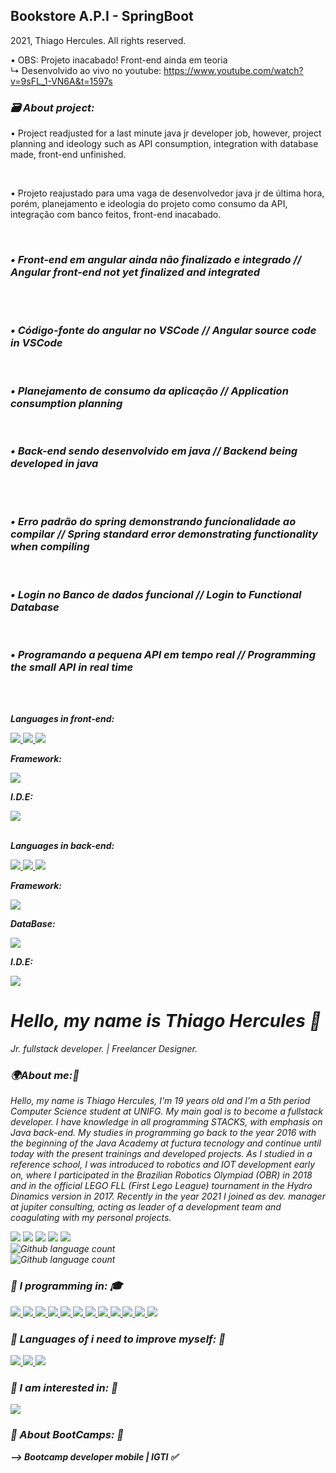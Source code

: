 <h2><b>Bookstore A.P.I - SpringBoot</b></h2>
<p> 2021, Thiago Hercules. All rights reserved. <br>

• OBS: Projeto inacabado! Front-end ainda em teoria <br>
↳ Desenvolvido ao vivo no youtube: https://www.youtube.com/watch?v=9sFL_1-VN6A&t=1597s

<h3><b> <em>🗃️ About project: </em> </b> </h3>
<p> • Project readjusted for a last minute java jr developer job, however, project planning and ideology such as API consumption, integration with database made, front-end unfinished. </p> <br>
<p> • Projeto reajustado para uma vaga de desenvolvedor java jr de última hora, porém, planejamento e ideologia do projeto como consumo da API, integração com banco feitos, front-end inacabado. </p>
<br>

<h3><em>• Front-end em angular ainda não finalizado e integrado // Angular front-end not yet finalized and integrated </h3>
<img src="img/biblioteca_home.PNG" alt=""> </img> 
<img src="img/biblioteca_categoria.PNG" alt=""> </img> 
<img src="img/biblioteca_criandoCategoria.PNG" alt=""> </img> 
<img src="img/biblioteca_criandoCategoria2.PNG" alt=""> </img> <br><br>
<h3><em>• Código-fonte do angular no VSCode // Angular source code in VSCode </h3>
<img src="img/frontVisualStudio_print.PNG" alt=""> </img> <br><br>
<h3><em>• Planejamento de consumo da aplicação // Application consumption planning </h3>
<img src="img/conceitoDeConsumoJPA.png" alt=""> </img> <br><br>
<h3><em>• Back-end sendo desenvolvido em java // Backend being developed in java </h3>
<img src="img/codigo-fonte-spring.PNG" alt=""> </img>
<img src="img/codigo-fonte-spring-funcional.PNG" alt=""> </img> <br><br> 
<h3><em>• Erro padrão do spring demonstrando funcionalidade ao compilar // Spring standard error demonstrating functionality when compiling </h3>
<img src="img/codigo-fonte-spring-funcional2.PNG" alt=""> </img> <br><br>
<h3><em>• Login no Banco de dados funcional // Login to Functional Database </h3>
<img src="img/integracao_H2.PNG" alt=""> </img> <br><br>
<h3><em>• Programando a pequena API em tempo real // Programming the small API in real time </h3>
<img src="img/LiveCoding.PNG" alt=""> </img> <br><br>
<br>
<p><em><b>Languages in front-end:</b></em> </p>
<a href="#"><img src="https://img.shields.io/badge/TypeScript-E94057?style=for-the-badge&logo=TypeScript&logoColor=white"/>
</a>
<a href="#"><img src="https://img.shields.io/badge/HTML5-E94057?style=for-the-badge&logo=Html5&logoColor=white"/>
</a>
<a href="#"><img src="https://img.shields.io/badge/CSS3-E94057?style=for-the-badge&logo=Css3&logoColor=white"/>
</a> 
<p><em><b>Framework:</b></em> </p>
<a href="#"><img src="https://img.shields.io/badge/Angular-E94057?style=for-the-badge&logo=angular&logoColor=white"/>
</a>
<p><em><b>I.D.E:</b></em> </p>
<a href="#"><img src="https://img.shields.io/badge/Visual Studio Code-E94057?style=for-the-badge&logo=visual-studio-code&logoColor=white"/>
</a>
</br>
<br>
<p><em><b>Languages in back-end:</b></em> </p>
<a href="#"><img src="https://img.shields.io/badge/Java-E94057?style=for-the-badge&logo=Java&logoColor=white"/>
</a>
<a href="#"><img src="https://img.shields.io/badge/Maven-E94057?style=for-the-badge&logo=Maven&logoColor=white"/>
</a>
<a href="#"><img src="https://img.shields.io/badge/Hibernate-E94057?style=for-the-badge&logo=Hibernate&logoColor=white"/>
</a>
<p><em><b>Framework:</b></em> </p>
<a href="#"><img src="https://img.shields.io/badge/SpringBoot-E94057?style=for-the-badge&logo=spring&logoColor=white"/>
</a>
<p><em><b>DataBase:</b></em> </p>
<a href="#"><img src="https://img.shields.io/badge/H2 DB-E94057?style=for-the-badge&logo=h2&logoColor=white"/>
</a>
<p><em><b>I.D.E:</b></em> </p>
<a href="#"><img src="https://img.shields.io/badge/Spring Tool Suit-E94057?style=for-the-badge&logo=spring&logoColor=white"/>
</a>
</br>

<h1><b>Hello, my name is Thiago Hercules 👋</b><i class="fas fa-code"></i></h1>
<p><em>Jr. fullstack developer. | Freelancer Designer. </em></p>

<h3><em><b>🌍About me:🧠</b></em></h3> 
<p> Hello, my name is Thiago Hercules, I'm 19 years old and I'm a 5th period Computer Science student at UNIFG. My main goal is to become a fullstack developer. I have knowledge in all programming STACKS, with emphasis on Java back-end. My studies in programming go back to the year 2016 with the beginning of the Java Academy at fuctura tecnology and continue until today with the present trainings and developed projects. As I studied in a reference school, I was introduced to robotics and IOT development early on, where I participated in the Brazilian Robotics Olympiad (OBR) in 2018 and in the official LEGO FLL (First Lego League) tournament in the Hydro Dinamics version in 2017. Recently in the year 2021 I joined as dev. manager at jupiter consulting, acting as leader of a development team and coagulating with my personal projects.
</p>

<a href="mailto:thhercules2012@gmail.com"><img src="https://img.shields.io/badge/Gmail-D14836?style=for-the-badge&logo=gmail&logoColor=white"/></a>
<a href="https://www.linkedin.com/in/thiago-hercules-2669901ba/"><img src="https://img.shields.io/badge/LinkedIn-0077B5?style=for-the-badge&logo=linkedin&logoColor=white"/></a>
<a href="https://instagram.com/tdesigner._"><img src="https://img.shields.io/badge/Professional Instagram-ffcbdb?style=for-the-badge&logo=instagram&logoColor=black"/></a>
<a href="https://instagram.com/t.hercules02"><img src="https://img.shields.io/badge/Personal Instagram-ffcbdb?style=for-the-badge&logo=instagram&logoColor=black"/></a>
<a href="https://www.behance.net/thercules/appreciated"><img src="https://img.shields.io/badge/Behance-0077B5?style=for-the-badge&logo=behance&logoColor=white"/></a>
</br> 
![Github language count](https://img.shields.io/github/followers/Thercules?style=social)
</br>
![Github language count](https://img.shields.io/github/stars/Thercules?style=social)

<h3><em><b> 🔹 I programming in: 🎓</b></em></h3> 
<a href="#"><img src="https://img.shields.io/badge/Java-E94057?style=for-the-badge&logo=Java&logoColor=white"/>
</a>
<a href="#"><img src="https://img.shields.io/badge/MySQL-E94057?style=for-the-badge&logo=Mysql&logoColor=white"/>
</a>
<a href="#"><img src="https://img.shields.io/badge/SQL server-E94057?style=for-the-badge&logo=Mysql&logoColor=white"/>
</a>
<a href="#"><img src="https://img.shields.io/badge/SpringBoot-E94057?style=for-the-badge&logo=Spring&logoColor=white"/>
</a>
<a href="#"><img src="https://img.shields.io/badge/JavaScript-E94057?style=for-the-badge&logo=Javascript&logoColor=white"/>
</a>
<a href="#"><img src="https://img.shields.io/badge/Bootstrap-E94057?style=for-the-badge&logo=Bootstrap&logoColor=white"/>
</a>
<a href="#"><img src="https://img.shields.io/badge/HTML5-E94057?style=for-the-badge&logo=Html5&logoColor=white"/>
</a>
<a href="#"><img src="https://img.shields.io/badge/CSS3-E94057?style=for-the-badge&logo=Css3&logoColor=white"/>
</a> 
<a href="#"><img src="https://img.shields.io/badge/C/C++-E94057?style=for-the-badge&logo=C&logoColor=white"/>
</a>
<a href="#"><img src="https://img.shields.io/badge/PostgreSQL-E94057?style=for-the-badge&logo=PostgreSQL&logoColor=white"/>
</a>
<a href="#"><img src="https://img.shields.io/badge/React Native-E94057?style=for-the-badge&logo=React&logoColor=white"/>
</a> 
<a href="#"><img src="https://img.shields.io/badge/Android Native-E94057?style=for-the-badge&logo=Android&logoColor=white"/>
</a>

<h3><em><b> 🔹 Languages of i need to improve myself: 😬</b></em></h3>
<a href="#"><img src="https://img.shields.io/badge/Oracle-E94057?style=for-the-badge&logo=Oracle&logoColor=white"/>
</a>
<a href="#"><img src="https://img.shields.io/badge/ReactJS-E94057?style=for-the-badge&logo=React&logoColor=white"/>
</a> 
<a href="#"><img src="https://img.shields.io/badge/Angular-E94057?style=for-the-badge&logo=Angular&logoColor=white"/>
</a>

<h3><em><b> 🔹 I am interested in: 🧐</em><b></h3> 
<a href="#"><img src="https://img.shields.io/badge/Flutter-E94057?style=for-the-badge&logo=Flutter&logoColor=white"/>
</a>
	
<h3><em><b> 🔶 About BootCamps: 🚀</em><b></h3> 
<p> --> Bootcamp developer mobile | IGTI ✅ </p>

